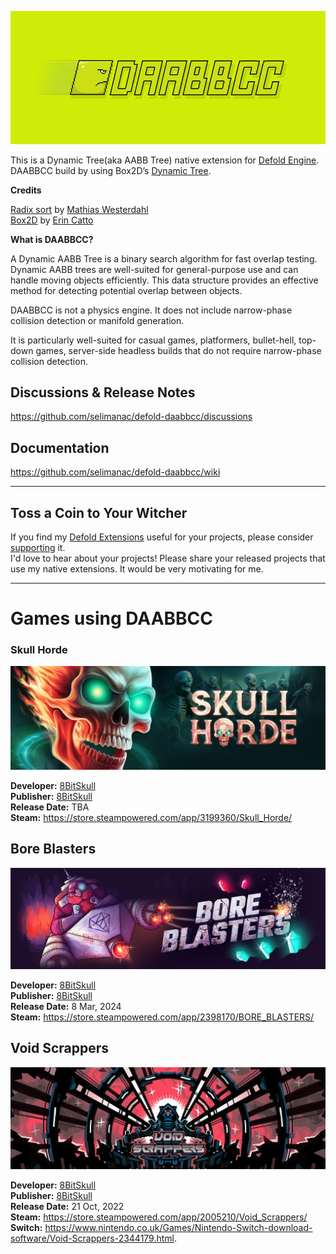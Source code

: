 
![DAABBCC](/.github/header830.png?raw=true)

This is a Dynamic Tree(aka AABB Tree) native extension for [Defold Engine](https://www.defold.com/).    
DAABBCC build by using Box2D’s [Dynamic Tree](https://box2d.org/documentation/md_collision.html#autotoc_md46).  

**Credits**  

[Radix sort](https://github.com/JCash/containers) by [Mathias Westerdahl](https://x.com/mwesterdahl76)  
[Box2D](https://github.com/erincatto/box2d) by  [Erin Catto](https://x.com/erin_catto)  


**What is DAABBCC?**

A Dynamic AABB Tree is a binary search algorithm for fast overlap testing. Dynamic AABB trees are well-suited for general-purpose use and can handle moving objects efficiently. This data structure provides an effective method for detecting potential overlap between objects.  

DAABBCC is not a physics engine. It does not include narrow-phase collision detection or manifold generation.  

It is particularly well-suited for casual games, platformers, bullet-hell, top-down games, server-side headless builds that do not require narrow-phase collision detection.  

## Discussions & Release Notes

https://github.com/selimanac/defold-daabbcc/discussions

## Documentation

https://github.com/selimanac/defold-daabbcc/wiki 

---

## Toss a Coin to Your Witcher
If you find my [Defold Extensions](https://github.com/selimanac) useful for your projects, please consider [supporting](https://github.com/sponsors/selimanac) it.  
I'd love to hear about your projects! Please share your released projects that use my native extensions. It would be very motivating for me.


---

# Games using DAABBCC

### Skull Horde

![Skull Horde](/.github/skull_horde.png?raw=true)

**Developer:** [8BitSkull](https://www.8bitskull.com/)   
**Publisher:** [8BitSkull](https://www.8bitskull.com/)   
**Release Date:** TBA  
**Steam:** https://store.steampowered.com/app/3199360/Skull_Horde/  



## Bore Blasters

![Bore Blasters](/.github/boreblast.jpg?raw=true)

**Developer:** [8BitSkull](https://www.8bitskull.com/)  
**Publisher:** [8BitSkull](https://www.8bitskull.com/)   
**Release Date:** 8 Mar, 2024  
**Steam:** https://store.steampowered.com/app/2398170/BORE_BLASTERS/  



## Void Scrappers

![Void Scrappers](/.github/void_scrappers.jpg?raw=true)

**Developer:** [8BitSkull](https://www.8bitskull.com/)  
**Publisher:** [8BitSkull](https://www.8bitskull.com/)   
**Release Date:** 21 Oct, 2022  
**Steam:** https://store.steampowered.com/app/2005210/Void_Scrappers/  
**Switch:** https://www.nintendo.co.uk/Games/Nintendo-Switch-download-software/Void-Scrappers-2344179.html. 

